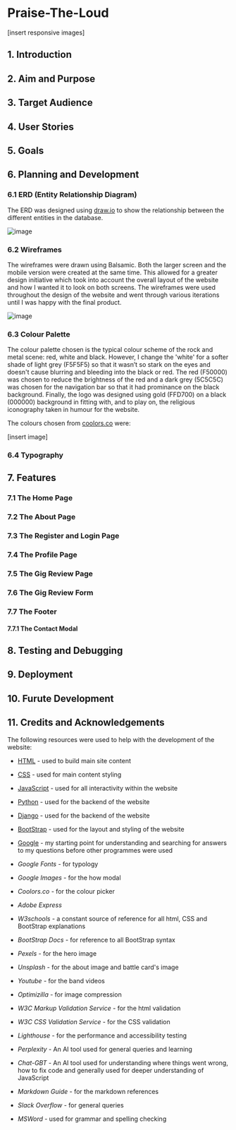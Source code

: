 # Praise-The-Loud

[insert responsive images]

## 1. Introduction

## 2. Aim and Purpose

## 3. Target Audience

## 4. User Stories

## 5. Goals

## 6. Planning and Development

### 6.1 ERD (Entity Relationship Diagram)
The ERD was designed using [draw.io](https://app.diagrams.net/) to show the relationship between the different entities in the database.

![image](https://github.com/user-attachments/assets/7e449190-8130-4ba4-8d39-9e2be1782b66)


### 6.2 Wireframes
The wireframes were drawn using Balsamic. Both the larger screen and the mobile version were created at the same time. This allowed for a greater design initiative which took into account the overall layout of the website and how I wanted it to look on both screens. The wireframes were used throughout the design of the website and went through various iterations until I was happy with the final product.
 
![image](https://github.com/user-attachments/assets/21eeea6a-e21f-4bbb-a1ca-bf72876d2029)

### 6.3 Colour Palette
The colour palette chosen is the typical colour scheme of the rock and metal scene: red, white and black. However, I change the 'white' for a softer shade of light grey (F5F5F5) so that it wasn’t so stark on the eyes and doesn't cause blurring and bleeding into the black or red. The red (F50000) was chosen to reduce the brightness of the red and a dark grey (5C5C5C) was chosen for the navigation bar so that it had prominance on the black background. Finally, the logo was designed using gold (FFD700) on a black (000000) background in fitting with, and to play on, the religious iconography taken in humour for the website.

The colours chosen from [coolors.co](https://coolors.co/) were:

[insert image]

### 6.4 Typography

## 7. Features

### 7.1 The Home Page

### 7.2 The About Page

### 7.3 The Register and Login Page

### 7.4 The Profile Page

### 7.5 The Gig Review Page

### 7.6 The Gig Review Form

### 7.7 The Footer

#### 7.7.1 The Contact Modal

## 8. Testing and Debugging

## 9. Deployment

## 10. Furute Development

## 11. Credits and Acknowledgements

The following resources were used to help with the development of the website:

- [HTML](https://en.wikipedia.org/wiki/HTML) - used to build main site content
- [CSS](https://en.wikipedia.org/wiki/CSS) - used for main content styling
- [JavaScript](https://simple.wikipedia.org/wiki/JavaScript) - used for all interactivity within the website
- [Python](https://simple.wikipedia.org/wiki/Python_(programming_language)) - used for the backend of the website
- [Django](https://simple.wikipedia.org/wiki/Django_(web_framework)) - used for the backend of the website
- [BootStrap](https://simple.wikipedia.org/wiki/Bootstrap_(front-end_framework)) - used for the layout and styling of the website

- [Google](https://www.google.com) - my starting point for understanding and searching for answers to my questions before other programmes were used
- *Google Fonts* - for typology
- *Google Images* - for the how modal
- *Coolors.co* - for the colour picker
- *Adobe Express* 
- *W3schools* - a constant source of reference for all html, CSS and BootStrap explanations
- *BootStrap Docs* - for reference to all BootStrap syntax
- *Pexels* - for the hero image
- *Unsplash* - for the about image and battle card's image
- *Youtube* - for the band videos
- *Optimizilla* - for image compression
- *W3C Markup Validation Service* - for the html validation
- *W3C CSS Validation Service* - for the CSS validation
- *Lighthouse* - for the performance and accessibility testing
- *Perplexity* - An AI tool used for general queries and learning
- *Chat-GBT* - An AI tool used for understanding where things went wrong, how to fix code and generally used for deeper understanding of JavaScript
- *Markdown Guide* - for the markdown references
- *Slack Overflow* - for general queries
- *MSWord* - used for grammar and spelling checking


